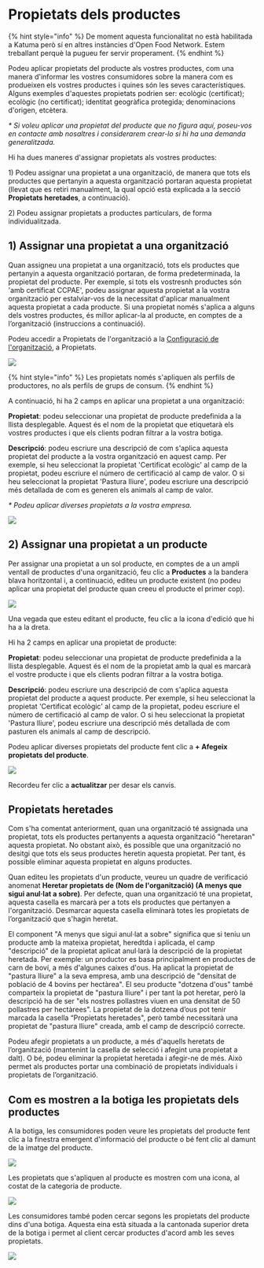 # Propietats dels productes

{% hint style="info" %}
De moment aquesta funcionalitat no està habilitada a Katuma però sí en altres instàncies d'Open Food Network. Estem treballant perquè la pugueu fer servir properament.
{% endhint %}

Podeu aplicar propietats del producte als vostres productes, com una manera d'informar les vostres consumidores sobre la manera com es produeixen els vostres productes i quines són les seves característiques. Alguns exemples d'aquestes propietats podrien ser: ecològic \(certificat\); ecològic \(no certificat\); identitat geogràfica protegida; denominacions d'origen, etcètera.

_\* Si voleu aplicar una propietat del producte que no figura aquí, poseu-vos en contacte amb nosaltres i considerarem crear-lo_ _si hi ha una demanda generalitzada._

Hi ha dues maneres d'assignar propietats als vostres productes:

1\) Podeu assignar una propietat a una organització, de manera que tots els productes que pertanyin a aquesta organització portaran aquesta propietat \(llevat que es retiri manualment, la qual opció està explicada a la secció **Propietats heretades**, a continuació\).

2\) Podeu assignar propietats a productes particulars, de forma individualitzada.

## 1\) Assignar una propietat a una organització

Quan assigneu una propietat a una organització, tots els productes que pertanyin a aquesta organització portaran, de forma predeterminada, la propietat del producte. Per exemple, si tots els vostresnh  productes són 'amb certificat CCPAE', podeu assignar aquesta propietat a la vostra organització per estalviar-vos de la necessitat d'aplicar manualment aquesta propietat a cada producte. Si una propietat només s'aplica a alguns dels vostres productes, és millor aplicar-la al producte, en comptes de a l’organització \(instruccions a continuació\).

Podeu accedir a Propietats de l'organització a la [Configuració de l'organització](https://guia.katuma.org/~/edit/drafts/-LWXS4k4rQC0z457WaKh/basic-features/configuracio-de-lorganitzacio), a Propietats.

![](../../.gitbook/assets/propiedades.png)

{% hint style="info" %}
Les propietats només s'apliquen als perfils de productores, no als perfils de grups de consum.
{% endhint %}

A continuació, hi ha 2 camps en aplicar una propietat a una organització:

**Propietat**: podeu seleccionar una propietat de producte predefinida a la llista desplegable. Aquest és el nom de la propietat que etiquetarà els vostres productes i que els clients podran filtrar a la vostra botiga.

**Descripció**: podeu escriure una descripció de com s'aplica aquesta propietat del producte a la vostra organització en aquest camp. Per exemple, si heu seleccionat la propietat 'Certificat ecològic' al camp de la propietat, podeu escriure el número de certificació al camp de valor. O si heu seleccionat la propietat 'Pastura lliure', podeu escriure una descripció més detallada de com es generen els animals al camp de valor.

_\* Podeu aplicar diverses propietats a la vostra empresa._

![](../../.gitbook/assets/imatge%20%286%29.png)

## 2\) Assignar una propietat a un producte

Per assignar una propietat a un sol producte, en comptes de a un ampli ventall de productes d'una organització, feu clic a **Productes** a la bandera blava horitzontal i, a continuació, editeu un producte existent \(no podeu aplicar una propietat del producte quan creeu el producte el primer cop\).

![](../../.gitbook/assets/imatge%20%2874%29.png)

Una vegada que esteu editant el producte, feu clic a la icona d'edició que hi ha a la dreta.

Hi ha 2 camps en aplicar una propietat de producte:

**Propietat**: podeu seleccionar una propietat de producte predefinida a la llista desplegable. Aquest és el nom de la propietat amb la qual es marcarà el vostre producte i que els clients podran filtrar a la vostra botiga.

**Descripció**: podeu escriure una descripció de com s'aplica aquesta propietat del producte a aquest producte. Per exemple, si heu seleccionat la propietat 'Certificat ecològic' al camp de la propietat, podeu escriure el número de certificació al camp de valor. O si heu seleccionat la propietat 'Pastura lliure', podeu escriure una descripció més detallada de com pasturen els animals al camp de descripció.

Podeu aplicar diverses propietats del producte fent clic a **+ Afegeix propietats del producte**.

![](../../.gitbook/assets/propiedadeseditar.png)

Recordeu fer clic a **actualitzar** per desar els canvis.

## Propietats heretades

Com s'ha comentat anteriorment, quan una organització té assignada una propietat, tots els productes pertanyents a aquesta organització "heretaran" aquesta propietat. No obstant això, és possible que una organització no desitgi que tots els seus productes heretin aquesta propietat. Per tant, és possible eliminar aquesta propietat en alguns productes.

Quan editeu les propietats d'un producte, veureu un quadre de verificació anomenat **Heretar propietats de \(Nom de l'organització\) \(A menys que sigui anul·lat a sobre\)**. Per defecte, quan una organització té una propietat, aquesta casella es marcarà per a tots els productes que pertanyen a l'organització. Desmarcar aquesta casella eliminarà totes les propietats de l’organització que s'hagin heretat.

El component "A menys que sigui anul·lat a sobre" significa que si teniu un producte amb la mateixa propietat, heredtda i aplicada, el camp "descripció" de la propietat aplicat anul·larà la descripció de la propietat heretada. Per exemple: un productor es basa principalment en productes de carn de boví, a més d'algunes caixes d'ous. Ha aplicat la propietat de "pastura lliure" a la seva empresa, amb una descripció de "densitat de població de 4 bovins per hectàrea". El seu producte "dotzena d'ous" també comparteix la propietat de "pastura lliure" i per tant la pot heretar, però la descripció ha de ser "els nostres pollastres viuen en una densitat de 50 pollastres per hectàrees". La propietat de la dotzena d’ous pot tenir marcada la casella “Propietats heretades", però també necessitarà una propietat de "pastura lliure" creada, amb el camp de descripció correcte.

Podeu afegir propietats a un producte, a més d'aquells heretats de l’organització \(mantenint la casella de selecció i afegint una propietat a dalt\). O bé, podeu eliminar la propietat heretada i afegir-ne de més. Això permet als productes portar una combinació de propietats individuals i propietats de l’organització.

## Com es mostren a la botiga les propietats dels productes

A la botiga, les consumidores poden veure les propietats del producte fent clic a la finestra emergent d'informació del producte o bé fent clic al damunt de la imatge del producte.

![](../../.gitbook/assets/imatge%20%289%29.png)

Les propietats que s'apliquen al producte es mostren com una icona, al costat de la categoria de producte.

![](../../.gitbook/assets/imatge%20%2830%29.png)



Les consumidores també poden cercar segons les propietats del producte dins d'una botiga. Aquesta eina està situada a la cantonada superior dreta de la botiga i permet al client cercar productes d'acord amb les seves propietats.

![](../../.gitbook/assets/imatge%20%2831%29.png)

